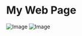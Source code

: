 # My Web Page

![Image](https://i.natgeofe.com/k/63b1a8a7-0081-493e-8b53-81d01261ab5d/red-panda-full-body_4x3.jpg)
![Image](https://img.freepik.com/free-photo/animal-lizard-nature-multi-colored-close-up-generative-ai_188544-9072.jpg)

